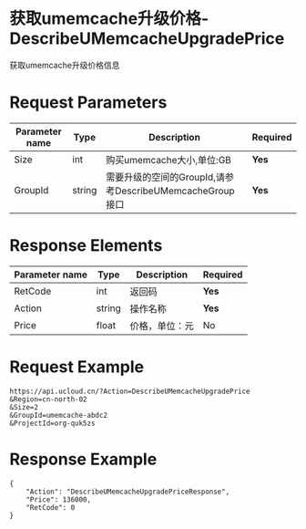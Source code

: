 # 获取umemcache升级价格-DescribeUMemcacheUpgradePrice

获取umemcache升级价格信息

# Request Parameters
|Parameter name|Type|Description|Required|
|---|---|---|---|
|Size|int|购买umemcache大小,单位:GB|**Yes**|
|GroupId|string|需要升级的空间的GroupId,请参考DescribeUMemcacheGroup接口|**Yes**|

# Response Elements
|Parameter name|Type|Description|Required|
|---|---|---|---|
|RetCode|int|返回码|**Yes**|
|Action|string|操作名称|**Yes**|
|Price|float|价格，单位：元|No|

# Request Example
```
https://api.ucloud.cn/?Action=DescribeUMemcacheUpgradePrice
&Region=cn-north-02
&Size=2
&GroupId=umemcache-abdc2
&ProjectId=org-quk5zs
```

# Response Example
```
{
    "Action": "DescribeUMemcacheUpgradePriceResponse", 
    "Price": 136000, 
    "RetCode": 0
}
```

